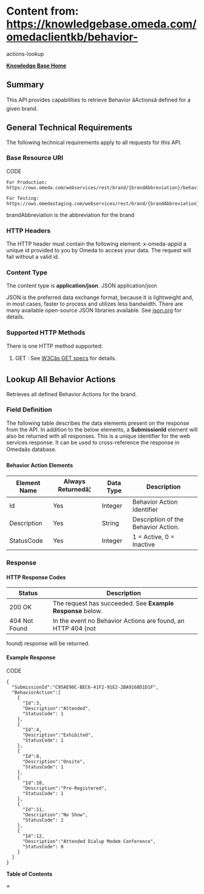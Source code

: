 # Content from: https://knowledgebase.omeda.com/omedaclientkb/behavior-
actions-lookup

[**Knowledge Base Home**](../omedaclientkb/)

## Summary

This API provides capabilities to retrieve Behavior âActionsâ defined for
a given brand.

## General Technical Requirements

The following technical requirements apply to all requests for this API.

### Base Resource URI

CODE

    
    
    For Production: https://ows.omeda.com/webservices/rest/brand/{brandAbbreviation}/behavior/action/*
    
    For Testing: https://ows.omedastaging.com/webservices/rest/brand/{brandAbbreviation}/behavior/action/*
    

brandAbbreviation is the abbreviation for the brand

### HTTP Headers

The HTTP header must contain the following element: x-omeda-appid a unique id
provided to you by Omeda to access your data. The request will fail without a
valid id.

### Content Type

The content type is **application/json**. JSON application/json

JSON is the preferred data exchange format, because it is lightweight and, in
most cases, faster to process and utilizes less bandwidth. There are many
available open-source JSON libraries available. See
[json.org](http://www.json.org/) for details.

### Supported HTTP Methods

There is one HTTP method supported:

  1. GET : See [W3Câs GET specs](http://www.w3.org/Protocols/rfc2616/rfc2616-sec9.html#sec9.3) for details.

## Lookup All Behavior Actions

Retrieves all defined Behavior Actions for the brand.

### Field Definition

The following table describes the data elements present on the response from
the API. In addition to the below elements, a **SubmissionId** element will
also be returned with all responses. This is a unique identifier for the web
services response. It can be used to cross-reference the response in Omedaâs
database.

#### Behavior Action Elements

Element Name| Always Returnedâ¦| Data Type| Description  
---|---|---|---  
Id| Yes| Integer| Behavior Action Identifier  
Description| Yes| String| Description of the Behavior Action.  
StatusCode| Yes| Integer| 1 = Active, 0 = Inactive  
  
### Response

#### HTTP Response Codes

Status| Description  
---|---  
200 OK| The request has succeeded. See **Example Response** below.  
404 Not Found| In the event no Behavior Actions are found, an HTTP 404 (not
found) response will be returned.  
  
#### Example Response

CODE

    
    
    {
      "SubmissionId":"C95AE90C-BEC6-41F2-91E2-2BA9168D1D1F",
      "BehaviorAction":[
        {
          "Id":3,
          "Description":"Attended",
          "StatusCode": 1
        },
        {
          "Id":4,
          "Description":"Exhibited",
          "StatusCode": 1
        },
        {
          "Id":8,
          "Description":"Onsite",
          "StatusCode": 1
        },
        {
          "Id":10,
          "Description":"Pre-Registered",
          "StatusCode": 1
        },
        {
          "Id":11,
          "Description":"No Show",
          "StatusCode": 1
        },
        {
          "Id":12,
          "Description":"Attended Dialup Modem Conference",
          "StatusCode": 0
        }
      ]
    }

**Table of Contents**

×

